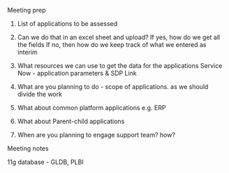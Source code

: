 Meeting prep
1. List of applications to be assessed
2. Can we do that in an excel sheet and upload?
	If yes, how do we get all the fields
	If no, then how do we keep track of what we entered as interim
3. What resources we can use to get the data for the applications
	Service Now - application parameters & SDP Link
	
4. What are you planning to do - scope of applications. as we should divide the work 
5. What about common platform applications e.g. ERP
6. What about Parent-child applications 
7. When are you planning to engage support team? how?

Meeting notes

11g database - GLDB, PLBI

